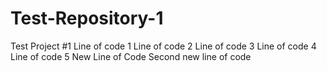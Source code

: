 # Test-Repository-1
Test Project #1 
Line of code 1 
Line of code 2 
Line of code 3 
Line of code 4 
Line of code 5
New Line of Code 
Second new line of code 
